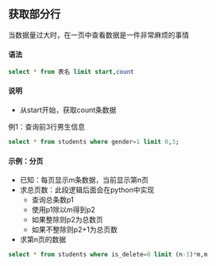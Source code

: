 ## 获取部分行

当数据量过大时，在一页中查看数据是一件非常麻烦的事情

#### 语法

```sql
select * from 表名 limit start,count
```

#### 说明
* 从start开始，获取count条数据

例1：查询前3行男生信息

```sql
select * from students where gender=1 limit 0,3;
```

#### 示例：分页

* 已知：每页显示m条数据，当前显示第n页
* 求总页数：此段逻辑后面会在python中实现
  * 查询总条数p1
  * 使用p1除以m得到p2
  * 如果整除则p2为总数页
  * 如果不整除则p2+1为总页数
* 求第n页的数据

```sql
select * from students where is_delete=0 limit (n-1)*m,m
```



